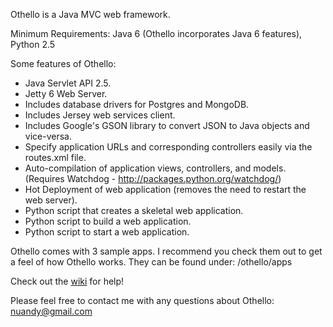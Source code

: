 Othello is a Java MVC web framework.

Minimum Requirements: Java 6 (Othello incorporates Java 6 features), Python 2.5

Some features of Othello:

* Java Servlet API 2.5.
* Jetty 6 Web Server.
* Includes database drivers for Postgres and MongoDB.
* Includes Jersey web services client.
* Includes Google's GSON library to convert JSON to Java objects and vice-versa.
* Specify application URLs and corresponding controllers easily via the routes.xml file.
* Auto-compilation of application views, controllers, and models. (Requires Watchdog - http://packages.python.org/watchdog/)
* Hot Deployment of web application (removes the need to restart the web server).
* Python script that creates a skeletal web application.
* Python script to build a web application.
* Python script to start a web application.

Othello comes with 3 sample apps. I recommend you check them out to get a feel of how Othello works. They can be found under: /othello/apps

Check out the <a href="https://github.com/nuandy/othello/wiki">wiki</a> for help!

Please feel free to contact me with any questions about Othello: <a href="mailto:nuandy@gmail.com">nuandy@gmail.com</a>
